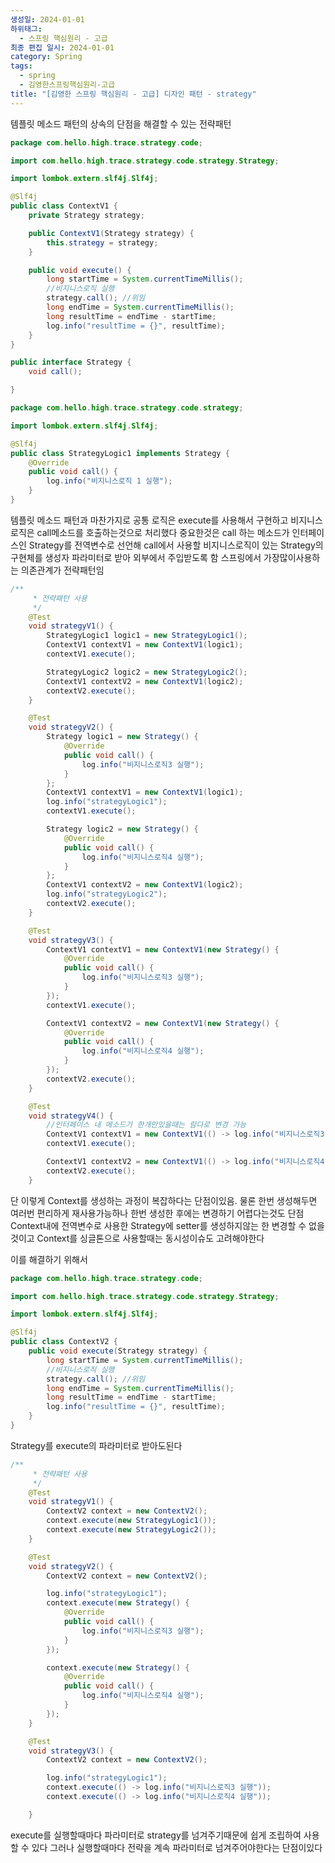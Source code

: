 ```yaml
---
생성일: 2024-01-01
하위태그:
  - 스프링 핵심원리 - 고급
최종 편집 일시: 2024-01-01
category: Spring
tags:
  - spring
  - 김영한스프링핵심원리-고급
title: "[김영한 스프링 핵심원리 - 고급] 디자인 패턴 - strategy"
---
```

템플릿 메소드 패턴의 상속의 단점을 해결할 수 있는 전략패턴

```java
package com.hello.high.trace.strategy.code;

import com.hello.high.trace.strategy.code.strategy.Strategy;

import lombok.extern.slf4j.Slf4j;

@Slf4j
public class ContextV1 {
	private Strategy strategy;

	public ContextV1(Strategy strategy) {
		this.strategy = strategy;
	}

	public void execute() {
		long startTime = System.currentTimeMillis();
		//비지니스로직 실행
		strategy.call(); //위임
		long endTime = System.currentTimeMillis();
		long resultTime = endTime - startTime;
		log.info("resultTime = {}", resultTime);
	}
}
```

```java
public interface Strategy {
	void call();

}
```

```java
package com.hello.high.trace.strategy.code.strategy;

import lombok.extern.slf4j.Slf4j;

@Slf4j
public class StrategyLogic1 implements Strategy {
	@Override
	public void call() {
		log.info("비지니스로직 1 실행");
	}
}
```

템플릿 메소드 패턴과 마찬가지로 공통 로직은 execute를 사용해서 구현하고 비지니스 로직은 call메소드를 호출하는것으로 처리했다
중요한것은 call 하는 메소드가 인터페이스인 Strategy를 전역변수로 선언해 call에서 사용할 비지니스로직이 있는 Strategy의 구현체를 생성자 파라미터로 받아 외부에서 주입받도록 함
스프링에서 가장많이사용하는 의존관계가 전략패턴임

```java
/**
	 * 전략패턴 사용
	 */
	@Test
	void strategyV1() {
		StrategyLogic1 logic1 = new StrategyLogic1();
		ContextV1 contextV1 = new ContextV1(logic1);
		contextV1.execute();

		StrategyLogic2 logic2 = new StrategyLogic2();
		ContextV1 contextV2 = new ContextV1(logic2);
		contextV2.execute();
	}

	@Test
	void strategyV2() {
		Strategy logic1 = new Strategy() {
			@Override
			public void call() {
				log.info("비지니스로직3 실행");
			}
		};
		ContextV1 contextV1 = new ContextV1(logic1);
		log.info("strategyLogic1");
		contextV1.execute();

		Strategy logic2 = new Strategy() {
			@Override
			public void call() {
				log.info("비지니스로직4 실행");
			}
		};
		ContextV1 contextV2 = new ContextV1(logic2);
		log.info("strategyLogic2");
		contextV2.execute();
	}

	@Test
	void strategyV3() {
		ContextV1 contextV1 = new ContextV1(new Strategy() {
			@Override
			public void call() {
				log.info("비지니스로직3 실행");
			}
		});
		contextV1.execute();

		ContextV1 contextV2 = new ContextV1(new Strategy() {
			@Override
			public void call() {
				log.info("비지니스로직4 실행");
			}
		});
		contextV2.execute();
	}

	@Test
	void strategyV4() {
		//인터페이스 내 메소드가 한개만있을때는 람다로 변경 가능
		ContextV1 contextV1 = new ContextV1(() -> log.info("비지니스로직3 실행"));
		contextV1.execute();

		ContextV1 contextV2 = new ContextV1(() -> log.info("비지니스로직4 실행"));
		contextV2.execute();
	}
```

단 이렇게 Context를 생성하는 과정이 복잡하다는 단점이있음.
물론 한번 생성해두면 여러번 편리하게 재사용가능하나 한번 생성한 후에는 변경하기 어렵다는것도 단점
Context내에 전역변수로 사용한 Strategy에 setter를 생성하지않는 한 변경할 수 없을것이고
Context를 싱글톤으로 사용할때는 동시성이슈도 고려해야한다

이를 해결하기 위해서

```java
package com.hello.high.trace.strategy.code;

import com.hello.high.trace.strategy.code.strategy.Strategy;

import lombok.extern.slf4j.Slf4j;

@Slf4j
public class ContextV2 {
	public void execute(Strategy strategy) {
		long startTime = System.currentTimeMillis();
		//비지니스로직 실행
		strategy.call(); //위임
		long endTime = System.currentTimeMillis();
		long resultTime = endTime - startTime;
		log.info("resultTime = {}", resultTime);
	}
}
```

Strategy를 execute의 파라미터로 받아도된다

```java
/**
	 * 전략패턴 사용
	 */
	@Test
	void strategyV1() {
		ContextV2 context = new ContextV2();
		context.execute(new StrategyLogic1());
		context.execute(new StrategyLogic2());
	}

	@Test
	void strategyV2() {
		ContextV2 context = new ContextV2();

		log.info("strategyLogic1");
		context.execute(new Strategy() {
			@Override
			public void call() {
				log.info("비지니스로직3 실행");
			}
		});

		context.execute(new Strategy() {
			@Override
			public void call() {
				log.info("비지니스로직4 실행");
			}
		});
	}

	@Test
	void strategyV3() {
		ContextV2 context = new ContextV2();

		log.info("strategyLogic1");
		context.execute(() -> log.info("비지니스로직3 실행"));
		context.execute(() -> log.info("비지니스로직4 실행"));

	}
```

execute를 실행할때마다 파라미터로 strategy를 넘겨주기때문에 쉽게 조립하여 사용할 수 있다
그러나 실행할때마다 전략을 계속 파라미터로 넘겨주어야한다는 단점이있다
